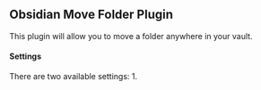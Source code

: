 ## Obsidian Move Folder Plugin

This plugin will allow you to move a folder anywhere in your vault.

#### Settings

There are two available settings:
1. 